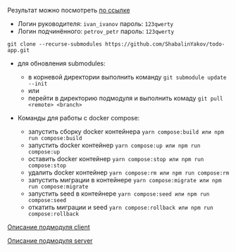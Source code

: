 Результат можно посмотреть [по ссылке](https://todo-app-shabalinyakov.amvera.io)

- Логин руководителя: `ivan_ivanov` пароль: `123qwerty`
- Логин подчинённого: `petrov_petr` пароль: `123qwerty`

`git clone --recurse-submodules https://github.com/ShabalinYakov/todo-app.git`

- для обновления submodules:

  - в корневой директории выполнить команду `git submodule update --init`
  - или
  - перейти в директорию подмодуля и выполнить комаду `git pull <remote> <branch>`

- Команды для работы с docker compose:

  - запустить сборку docker контейнера `yarn compose:build или npm run compose:build`
  - запустить docker контейнер `yarn compose:up или npm run compose:up`
  - оставить docker контейнер `yarn compose:stop или npm run compose:stop`
  - удалить docker контейнер `yarn compose:rm или npm run compose:rm`
  - запустить миграции в контейнере `yarn compose:migrate или npm run compose:migrate`
  - запустить seed в контейнере `yarn compose:seed или npm run compose:seed`
  - откатить миграции и seed `yarn compose:rollback или npm run compose:rollback`

[Описание подмодуля client](https://github.com/ShabalinYakov/todo-app-client/blob/master/README.md)

[Описание подмодуля server](https://github.com/ShabalinYakov/todo-app-server/blob/master/README.md)
